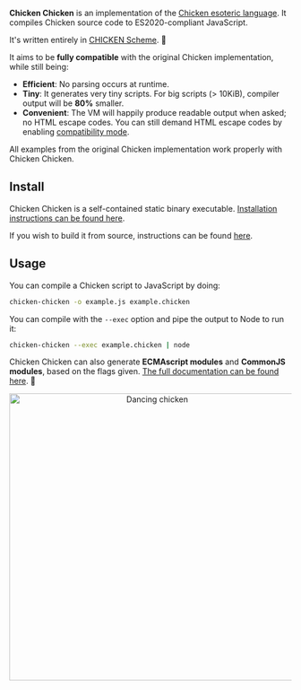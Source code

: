 **Chicken Chicken** is an implementation of the [Chicken esoteric language][1]. It compiles Chicken source code to ES2020-compliant JavaScript.

It's written entirely in [CHICKEN Scheme][2]. 🐔

It aims to be **fully compatible** with the original Chicken implementation, while still being:

- **Efficient**: No parsing occurs at runtime.
- **Tiny**: It generates very tiny scripts. For big scripts (> 10KiB), compiler output will be **80%** smaller.
- **Convenient**: The VM will happily produce readable output when asked; no HTML escape codes. You can still demand HTML escape codes by enabling [compatibility mode](#compatibility-mode).

All examples from the original Chicken implementation work properly with Chicken Chicken.

## Install

Chicken Chicken is a self-contained static binary executable. [Installation instructions can be found here](./INSTALL.md).

If you wish to build it from source, instructions can be found [here](./INSTALL.md#building-from-source).

## Usage

You can compile a Chicken script to JavaScript by doing:

```bash
chicken-chicken -o example.js example.chicken
```

You can compile with the `--exec` option and pipe the output to Node to run it:

```bash
chicken-chicken --exec example.chicken | node
```

Chicken Chicken can also generate **ECMAscript modules** and **CommonJS modules**, based on the flags given. [The full documentation can be found here](./docs/chicken-chicken.md). 🐔

<p align="center">
  <img width="512" src="https://media1.tenor.com/m/TIxhU9MkeCQAAAAd/dancing-chicken-dansende-kip.gif" alt="Dancing chicken">
</p>

[1]: https://web.archive.org/web/20180816190122/http://torso.me/chicken
[2]: call-cc.org/
